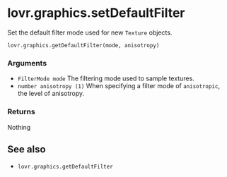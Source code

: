 <!--
category: reference
-->

lovr.graphics.setDefaultFilter
===

Set the default filter mode used for new `Texture` objects.

    lovr.graphics.getDefaultFilter(mode, anisotropy)

### Arguments

- `FilterMode mode` The filtering mode used to sample textures.
- `number anisotropy (1)` When specifying a filter mode of `anisotropic`, the level of anisotropy.

### Returns

Nothing

See also
---

- `lovr.graphics.getDefaultFilter`
